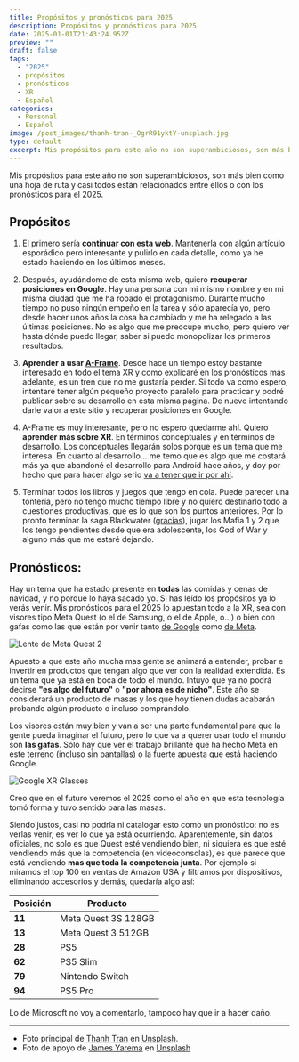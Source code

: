 ```yaml
---
title: Propósitos y pronósticos para 2025
description: Propósitos y pronósticos para 2025
date: 2025-01-01T21:43:24.952Z
preview: ""
draft: false
tags:
  - "2025"
  - propósitos
  - pronósticos
  - XR
  - Español
categories:
  - Personal
  - Español
image: /post_images/thanh-tran-_OgrR91yktY-unsplash.jpg
type: default
excerpt: Mis propósitos para este año no son superambiciosos, son más bien como una hoja de ruta y casi todos están relacionados con otros propósitos o los pronósticos para el 2025.
---
```


Mis propósitos para este año no son superambiciosos, son más bien como una hoja de ruta y casi todos están relacionados entre ellos o con los pronósticos para el 2025.

## Propósitos

1. El primero sería **continuar con esta web**. Mantenerla con algún artículo esporádico pero interesante y pulirlo en cada detalle, como ya he estado haciendo en los últimos meses.

2. Después, ayudándome de esta misma web, quiero **recuperar posiciones en Google**. Hay una persona con mi mismo nombre y en mi misma ciudad que me ha robado el protagonismo. Durante mucho tiempo no puso ningún empeño en la tarea y sólo aparecía yo, pero desde hacer unos años la cosa ha cambiado y me ha relegado a las últimas posiciones. No es algo que me preocupe mucho, pero quiero ver hasta dónde puedo llegar, saber si puedo monopolizar los primeros resultados.

3. **Aprender a usar [A-Frame](https://aframe.io/)**. Desde hace un tiempo estoy bastante interesado en todo el tema XR y como explicaré en los pronósticos más adelante, es un tren que no me gustaría perder. Si todo va como espero, intentaré tener algún pequeño proyecto paralelo para practicar y podré publicar sobre su desarrollo en esta misma página. De nuevo intentando darle valor a este sitio y recuperar posiciones en Google.

4. A-Frame es muy interesante, pero no espero quedarme ahí. Quiero **aprender más sobre XR**. En términos conceptuales y en términos de desarrollo. Los conceptuales llegarán solos porque es un tema que me interesa. En cuanto al desarrollo... me temo que es algo que me costará más ya que abandoné el desarrollo para Android hace años, y doy por hecho que para hacer algo serio [va a tener que ir por ahí](https://developer.android.com/xr?hl=es-419).

5. Terminar todos los libros y juegos que tengo en cola. Puede parecer una tontería, pero no tengo mucho tiempo libre y no quiero destinarlo todo a cuestiones productivas, que es lo que son los puntos anteriores. Por lo pronto terminar la saga Blackwater ([gracias](https://www.lauraespana.com/)), jugar los Mafia 1 y 2 que los tengo pendientes desde que era adolescente, los God of War y alguno más que me estaré dejando.

## Pronósticos:

Hay un tema que ha estado presente en **todas** las comidas y cenas de navidad, y no porque lo haya sacado yo. Si has leído los propósitos ya lo verás venir. Mis pronósticos para el 2025 lo apuestan todo a la XR, sea con visores tipo Meta Quest (o el de Samsung, o el de Apple, o...) o bien con gafas como las que están por venir tanto [de Google](https://www.android.com/xr/) como [de Meta](https://petapixel.com/2024/12/31/meta-is-reportedly-planning-to-add-display-screens-to-its-smart-glasses/).

![Lente de Meta Quest 2](/post_images/james-yarema-E-CdfbrnnFs-unsplash.jpg)

Apuesto a que este año mucha mas gente se animará a entender, probar e invertir en productos que tengan algo que ver con la realidad extendida. Es un tema que ya está en boca de todo el mundo. Intuyo que ya no podrá decirse **"es algo del futuro"** o **"por ahora es de nicho"**. Este año se considerará un producto de masas y los que hoy tienen dudas acabarán probando algún producto o incluso comprándolo.

Los visores están muy bien y van a ser una parte fundamental para que la gente pueda imaginar el futuro, pero lo que va a querer usar todo el mundo son **las gafas**. Sólo hay que ver el trabajo brillante que ha hecho Meta en este terreno (incluso sin pantallas) o la fuerte apuesta que está haciendo Google.

![Google XR Glasses](/post_images/google-xr-1.png)

Creo que en el futuro veremos el 2025 como el año en que esta tecnología tomó forma y tuvo sentido para las masas.

Siendo justos, casi no podría ni catalogar esto como un pronóstico: no es verlas venir, es ver lo que ya está ocurriendo. Aparentemente, sin datos oficiales, no solo es que Quest esté vendiendo bien, ni siquiera es que esté vendiendo más que la competencia (en videoconsolas), es que parece que está vendiendo **mas que toda la competencia junta**. Por ejemplo si miramos el top 100 en ventas de Amazon USA y filtramos por dispositivos, eliminando accesorios y demás, quedaría algo así:

| Posición | Producto            |
| -------- | ------------------- |
| **11**   | Meta Quest 3S 128GB |
| **13**   | Meta Quest 3 512GB  |
| **28**   | PS5                 |
| **62**   | PS5 Slim            |
| **79**   | Nintendo Switch     |
| **94**   | PS5 Pro             |

Lo de Microsoft no voy a comentarlo, tampoco hay que ir a hacer daño.

---

- Foto principal de [Thanh Tran](https://unsplash.com/es/@thanhpure) en [Unsplash](https://unsplash.com/es/fotos/un-fondo-blanco-con-el-numero-veinte-veinte-veinte-veinte-veinte-veinte-_OgrR91yktY).
- Foto de apoyo de [James Yarema](https://unsplash.com/es/@jamesyarema?utm_content=creditCopyText&utm_medium=referral&utm_source=unsplash) en [Unsplash](https://unsplash.com/es/fotos/contenedor-redondo-azul-y-negro-E-CdfbrnnFs?utm_content=creditCopyText&utm_medium=referral&utm_source=unsplash)
